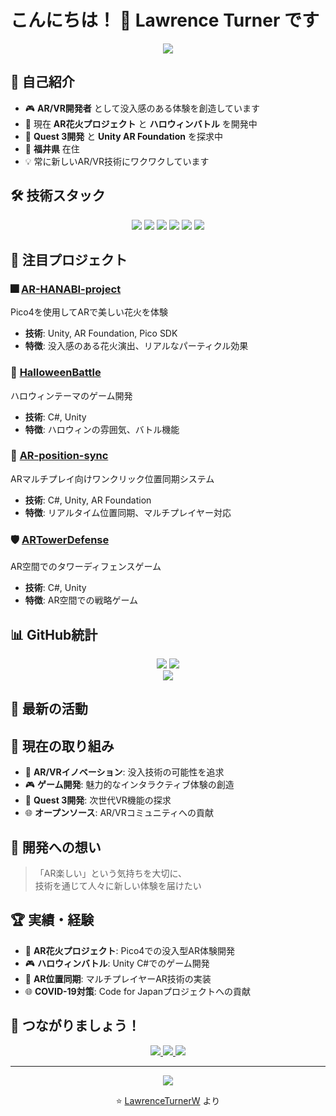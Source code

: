 # こんにちは！ 👋 Lawrence Turner です

<div align="center">
  <img src="https://readme-typing-svg.demolab.com/?lines=AR%E9%96%8B%E7%99%BA%E8%80%85;Unity%E3%82%A8%E3%83%B3%E3%82%B8%E3%83%8B%E3%82%A2;%E3%82%B2%E3%83%BC%E3%83%A0%E3%82%AF%E3%83%AA%E3%82%A8%E3%82%A4%E3%82%BF%E3%83%BC;%E7%A6%8F%E4%BA%95%E5%9C%A8%E4%BD%8F&font=Fira%20Code&center=true&width=440&height=45&color=f75c7e&vCenter=true&size=22">
</div>

## 🚀 自己紹介

- 🎮 **AR/VR開発者** として没入感のある体験を創造しています
- 🎯 現在 **AR花火プロジェクト** と **ハロウィンバトル** を開発中
- 🌱 **Quest 3開発** と **Unity AR Foundation** を探求中
- 📍 **福井県** 在住
- 💡 常に新しいAR/VR技術にワクワクしています

## 🛠️ 技術スタック

<div align="center">
  <img src="https://img.shields.io/badge/Unity-000000?style=for-the-badge&logo=unity&logoColor=white"/>
  <img src="https://img.shields.io/badge/C%23-239120?style=for-the-badge&logo=c-sharp&logoColor=white"/>
  <img src="https://img.shields.io/badge/JavaScript-F7DF1E?style=for-the-badge&logo=javascript&logoColor=black"/>
  <img src="https://img.shields.io/badge/Oculus-1C1E20?style=for-the-badge&logo=oculus&logoColor=white"/>
  <img src="https://img.shields.io/badge/Meta-0467DF?style=for-the-badge&logo=meta&logoColor=white"/>
  <img src="https://img.shields.io/badge/Pico-FF6B6B?style=for-the-badge&logo=htc&logoColor=white"/>
</div>

## 🎨 注目プロジェクト

### 🎆 [AR-HANABI-project](https://github.com/LawrenceTurnerW/AR-HANABI-project)
Pico4を使用してARで美しい花火を体験
- **技術**: Unity, AR Foundation, Pico SDK
- **特徴**: 没入感のある花火演出、リアルなパーティクル効果

### 🎃 [HalloweenBattle](https://github.com/LawrenceTurnerW/HalloweenBattle)
ハロウィンテーマのゲーム開発
- **技術**: C#, Unity
- **特徴**: ハロウィンの雰囲気、バトル機能

### 🔄 [AR-position-sync](https://github.com/LawrenceTurnerW/AR-position-sync)
ARマルチプレイ向けワンクリック位置同期システム
- **技術**: C#, Unity, AR Foundation
- **特徴**: リアルタイム位置同期、マルチプレイヤー対応

### 🛡️ [ARTowerDefense](https://github.com/LawrenceTurnerW/ARTowerDefense)
AR空間でのタワーディフェンスゲーム
- **技術**: C#, Unity
- **特徴**: AR空間での戦略ゲーム

## 📊 GitHub統計

<div align="center">
  <img src="https://github-readme-stats.vercel.app/api?username=LawrenceTurnerW&show_icons=true&theme=tokyonight&hide_border=true&count_private=true"/>
  <img src="https://github-readme-stats.vercel.app/api/top-langs/?username=LawrenceTurnerW&theme=tokyonight&hide_border=true&layout=compact"/>
</div>

<div align="center">
  <img src="https://github-readme-streak-stats.herokuapp.com/?user=LawrenceTurnerW&theme=tokyonight&hide_border=true"/>
</div>

## 🌟 最新の活動

<!--START_SECTION:activity-->
<!--END_SECTION:activity-->

## 🎯 現在の取り組み

- 🔮 **AR/VRイノベーション**: 没入技術の可能性を追求
- 🎮 **ゲーム開発**: 魅力的なインタラクティブ体験の創造
- 🚀 **Quest 3開発**: 次世代VR機能の探求
- 🌐 **オープンソース**: AR/VRコミュニティへの貢献

## 💭 開発への想い

> 「AR楽しい」という気持ちを大切に、  
> 技術を通じて人々に新しい体験を届けたい

## 🏆 実績・経験

- 🎯 **AR花火プロジェクト**: Pico4での没入型AR体験開発
- 🎮 **ハロウィンバトル**: Unity C#でのゲーム開発
- 🔧 **AR位置同期**: マルチプレイヤーAR技術の実装
- 🌐 **COVID-19対策**: Code for Japanプロジェクトへの貢献

## 💬 つながりましょう！

<div align="center">
  <a href="https://twitter.com/your_twitter">
    <img src="https://img.shields.io/badge/Twitter-1DA1F2?style=for-the-badge&logo=twitter&logoColor=white"/>
  </a>
  <a href="https://linkedin.com/in/your_linkedin">
    <img src="https://img.shields.io/badge/LinkedIn-0077B5?style=for-the-badge&logo=linkedin&logoColor=white"/>
  </a>
  <a href="mailto:your_email@example.com">
    <img src="https://img.shields.io/badge/Gmail-D14836?style=for-the-badge&logo=gmail&logoColor=white"/>
  </a>
</div>

---

<div align="center">
  <img src="https://komarev.com/ghpvc/?username=LawrenceTurnerW&style=flat-square&color=blue"/>
  <p>⭐️ <a href="https://github.com/LawrenceTurnerW">LawrenceTurnerW</a> より</p>
</div>
